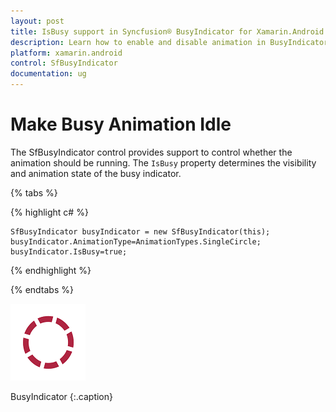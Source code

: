 ```yaml
---
layout: post
title: IsBusy support in Syncfusion® BusyIndicator for Xamarin.Android
description: Learn how to enable and disable animation in BusyIndicator control to manage loading states effectively
platform: xamarin.android
control: SfBusyIndicator
documentation: ug
---
```


# Make Busy Animation Idle

The SfBusyIndicator control provides support to control whether the animation should be running. The `IsBusy` property determines the visibility and animation state of the busy indicator.

{% tabs %}

{% highlight c# %}

	SfBusyIndicator busyIndicator = new SfBusyIndicator(this);
	busyIndicator.AnimationType=AnimationTypes.SingleCircle;
	busyIndicator.IsBusy=true;

{% endhighlight %}

{% endtabs %}

![IsBusy Image](images/IsBusy_img1.png)

BusyIndicator
{:.caption}



